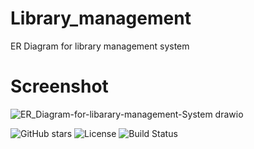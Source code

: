 # Library_management
ER Diagram for library management system
# Screenshot
![ER_Diagram-for-libarary-management-System drawio](https://github.com/user-attachments/assets/c82dbfa4-a15b-429f-ae80-7ffcc8320aea)

![GitHub stars](https://img.shields.io/github/stars/hussaini021/repo?style=social)
![License](https://img.shields.io/badge/License-MIT-blue)
![Build Status](https://img.shields.io/github/actions/workflow/status/hussaini021/repo/build.yml)  
